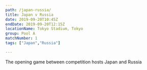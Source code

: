 ```yaml
---
path: /japan-russia/
title: Japan v Russia
date: 2019-09-20T10:45Z
endDate: 2019-09-20T12:15Z
locationName: Tokyo Stadium, Tokyo
group: Pool A
matchNumber: 1
tags: ["Japan","Russia"]

---
```

The opening game between competition hosts Japan and Russia